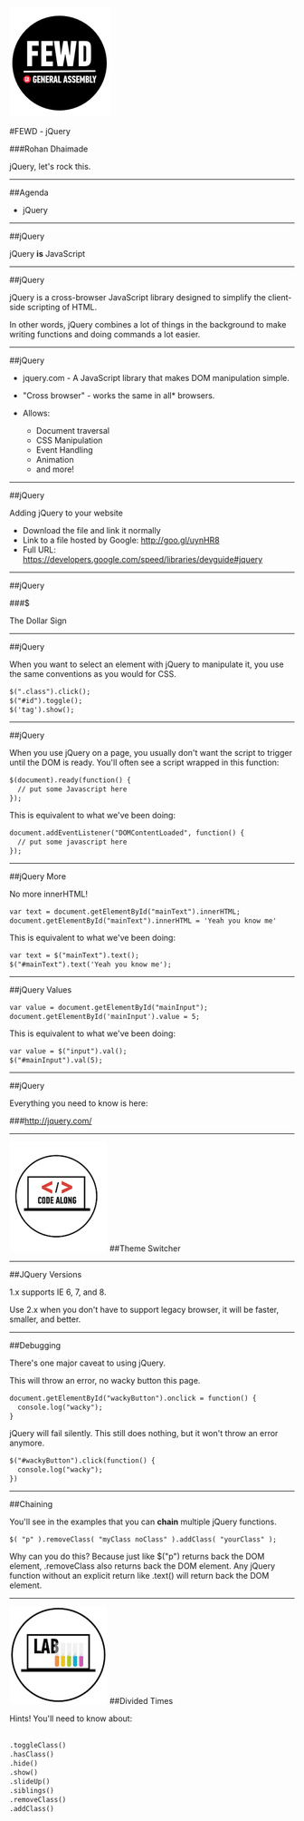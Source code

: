 ![GeneralAssemb.ly](/reveal/img/icons/FEWD_Logo.png)

#FEWD - jQuery

###Rohan Dhaimade

jQuery, let's rock this.

---


##Agenda

*	jQuery

---

##jQuery


jQuery __is__ JavaScript

---


##jQuery

jQuery is a cross-browser JavaScript library designed to simplify the client-side scripting of HTML.

In other words, jQuery combines a lot of things in the background to make writing functions and doing commands a lot easier.


---

##jQuery

*	jquery.com - A JavaScript library that makes DOM manipulation simple.

*	"Cross browser" - works the same in all* browsers.

*	Allows:
	*	Document traversal
	*	CSS Manipulation
	*	Event Handling
	*	Animation
	*	and more!

---


##jQuery

Adding jQuery to your website

* Download the file and link it normally
* Link to a file hosted by Google: http://goo.gl/uynHR8
* Full URL: https://developers.google.com/speed/libraries/devguide#jquery


---

##jQuery

###$

The Dollar Sign

---

##jQuery

When you want to select an element with jQuery to manipulate it, you use the same conventions as you would for CSS.

```
$(".class").click();
$("#id").toggle();
$('tag').show();
```

---

##jQuery

When you use jQuery on a page, you usually don't want the script to trigger until the DOM is ready. You'll often see a script wrapped in this function:

```
$(document).ready(function() {
  // put some Javascript here
});
```

This is equivalent to what we've been doing:

```
document.addEventListener("DOMContentLoaded", function() {
  // put some javascript here
});
```

---

##jQuery More

No more innerHTML!

```
var text = document.getElementById("mainText").innerHTML;
document.getElementById("mainText").innerHTML = 'Yeah you know me'
```

This is equivalent to what we've been doing:

```
var text = $("mainText").text();
$("#mainText").text('Yeah you know me');
```

---

##jQuery Values


```
var value = document.getElementById("mainInput");
document.getElementById('mainInput').value = 5;
```

This is equivalent to what we've been doing:

```
var value = $("input").val();
$("#mainInput").val(5);
```

---

##jQuery

Everything you need to know is here:

###http://jquery.com/

---

![GeneralAssemb.ly](/reveal/img/icons/code_along.png)
##Theme Switcher

---

##JQuery Versions

1.x supports IE 6, 7, and 8.

Use 2.x when you don't have to support legacy browser, it will be faster, smaller, and better.

---

##Debugging

There's one major caveat to using jQuery.

This will throw an error, no wacky button this page.

```
document.getElementById("wackyButton").onclick = function() {
  console.log("wacky");
}
```

jQuery will fail silently. This still does nothing, but it won't throw an error anymore.

```
$("#wackyButton").click(function() {
  console.log("wacky");
})
```

---

##Chaining

You'll see in the examples that you can __chain__ multiple jQuery functions.

```
$( "p" ).removeClass( "myClass noClass" ).addClass( "yourClass" );
```

Why can you do this? Because just like $("p") returns back the DOM element, .removeClass also returns back the DOM element. Any jQuery function without an explicit return like .text() will return back the DOM element.

---

![GeneralAssemb.ly](/reveal/img/icons/exercise_icon_md.png)
##Divided Times

Hints!
You'll need to know about:
```

.toggleClass()
.hasClass()
.hide()
.show()
.slideUp()
.siblings()
.removeClass()
.addClass()

```
